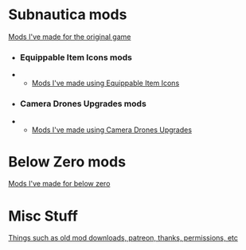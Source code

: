 # Subnautica mods
[Mods I've made for the original game](https://github.com/EldritchCarMaker/My-Subnautica-Mods/blob/main/SubnauticaMods.md)

- ### Equippable Item Icons mods
- - [Mods I've made using Equippable Item Icons](https://github.com/EldritchCarMaker/My-Subnautica-Mods/blob/main/EIIMods.md)

- ### Camera Drones Upgrades mods
- - [Mods I've made using Camera Drones Upgrades](https://github.com/EldritchCarMaker/My-Subnautica-Mods/blob/main/CDUMods.md)

# Below Zero mods
[Mods I've made for below zero](https://github.com/EldritchCarMaker/My-Subnautica-Mods/blob/main/BelowZeroMods.md)


# Misc Stuff
[Things such as old mod downloads, patreon, thanks, permissions, etc](https://github.com/EldritchCarMaker/My-Subnautica-Mods/blob/main/MiscStuff.md)
